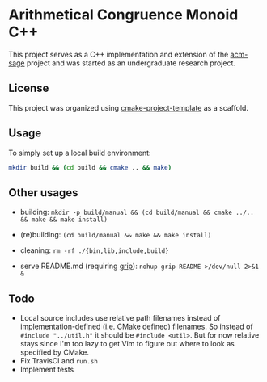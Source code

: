 # Arithmetical Congruence Monoid C++

This project serves as a C++ implementation and extension of the
[acm-sage][acm-sage] project and was started as an undergraduate research
project.

## License

This project was organized using [cmake-project-template][cpt] as a scaffold.

## Usage

To simply set up a local build environment:

```bash
mkdir build && (cd build && cmake .. && make)
```

## Other usages

- building:
`mkdir -p build/manual && (cd build/manual && cmake ../.. && make && make install)`

- (re)building:
`(cd build/manual && make && make install)`

- cleaning:
`rm -rf ./{bin,lib,include,build}`

- serve README.md (requiring [grip][grip]):
`nohup grip README >/dev/null 2>&1 &`

## Todo

- Local source includes use relative path filenames instead of
implementation-defined (i.e. CMake defined) filenames. So instead of `#include
"../util.h"` it should be `#include <util>`. But for now relative stays since
I'm too lazy to get Vim to figure out where to look as specified by CMake.
- Fix TravisCI and `run.sh`
- Implement tests

[acm-sage]:https://github.com/coneill-math/acm-sage
[cpt]:https://github.com/kigster/cmake-project-template
[grip]:https://github.com/joeyespo/grip
